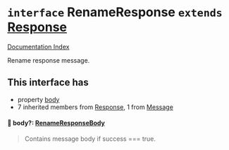 # `interface` RenameResponse `extends` [Response](../interface.Response/README.md)

[Documentation Index](../README.md)

Rename response message.

## This interface has

- property [body](#-body-renameresponsebody)
- 7 inherited members from [Response](../interface.Response/README.md), 1 from [Message](../interface.Message/README.md)


#### 📄 body?: [RenameResponseBody](../interface.RenameResponseBody/README.md)

> Contains message body if success === true.



